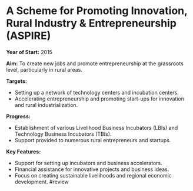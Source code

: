 # A Scheme for Promoting Innovation, Rural Industry & Entrepreneurship (ASPIRE)

**Year of Start:** 2015

**Aim:** To create new jobs and promote entrepreneurship at the grassroots level, particularly in rural areas.

**Targets:**
* Setting up a network of technology centers and incubation centers.
* Accelerating entrepreneurship and promoting start-ups for innovation and rural industrialization.

**Progress:**
* Establishment of various Livelihood Business Incubators (LBIs) and Technology Business Incubators (TBIs).
* Support provided to numerous rural entrepreneurs and startups.

**Key Features:**
* Support for setting up incubators and business accelerators.
* Financial assistance for innovative projects and business ideas.
* Focus on creating sustainable livelihoods and regional economic development.
#review